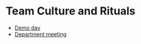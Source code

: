 # Team Culture and Rituals

- [Demo day](demo-day.md)
- [Department meeting](department-meeting.md)
